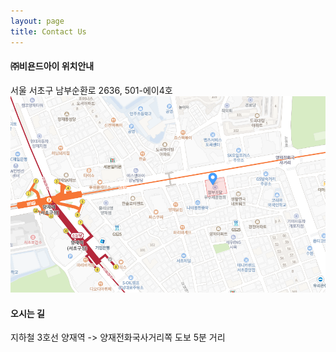 ```yaml
---
layout: page
title: Contact Us
---
```


#### ㈜비욘드아이 위치안내

서울 서초구 남부순환로 2636, 501-에이4호
<br>
![map](./assets/img/map.png)


#### 오시는 길
지하철 3호선 양재역 -> 양재전화국사거리쪽 도보 5분 거리
